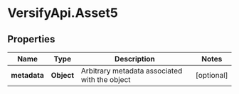 # VersifyApi.Asset5

## Properties

Name | Type | Description | Notes
------------ | ------------- | ------------- | -------------
**metadata** | **Object** | Arbitrary metadata associated with the object | [optional] 



